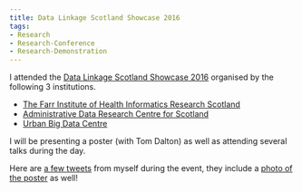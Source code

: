 ```yaml
---
title: Data Linkage Scotland Showcase 2016
tags:
- Research
- Research-Conference
- Research-Demonstration
---
```


I attended the [Data Linkage Scotland Showcase 2016](http://www.farrinstitute.org/events-courses/event/data-linkage-scotland-showcase-2016) organised by the following 3 institutions.

- [The Farr Institute of Health Informatics Research Scotland](http://www.farrinstitute.org)
- [Administrative Data Research Centre for Scotland](https://adrn.ac.uk/about/research-centre-scotland)
- [Urban Big Data Centre](http://ubdc.ac.uk/)

I will be presenting a poster (with Tom Dalton) as well as attending several talks during the day.

Here are [a few tweets](https://twitter.com/ozgurakgun/status/803392824355995648) from myself during the event,
they include a [photo of the poster](https://twitter.com/ozgurakgun/status/803569975667658752) as well!

